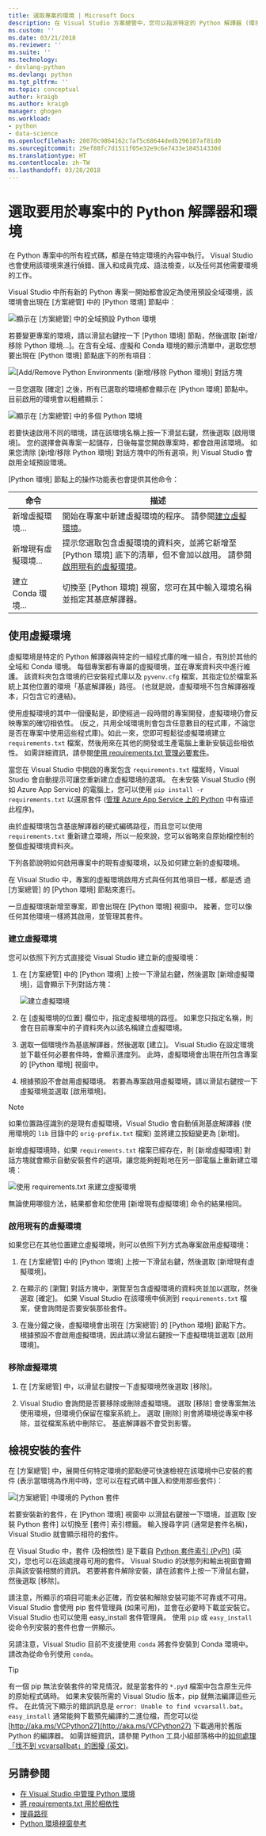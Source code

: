 ```yaml
---
title: 選取專案的環境 | Microsoft Docs
description: 在 Visual Studio 方案總管中，您可以指派特定的 Python 解譯器 (環境) 以一律用於任何指定的專案而忽略預設環境。 您也可以建立和管理虛擬環境。
ms.custom: ''
ms.date: 03/21/2018
ms.reviewer: ''
ms.suite: ''
ms.technology:
- devlang-python
ms.devlang: python
ms.tgt_pltfrm: ''
ms.topic: conceptual
author: kraigb
ms.author: kraigb
manager: ghogen
ms.workload:
- python
- data-science
ms.openlocfilehash: 28070c9864162c7af5c68644dedb296107af81d0
ms.sourcegitcommit: 29ef88fc7d1511f05e32e9c6e7433e184514330d
ms.translationtype: HT
ms.contentlocale: zh-TW
ms.lasthandoff: 03/28/2018
---
```

# <a name="selecting-a-python-interpreter-and-environment-for-use-in-a-project"></a>選取要用於專案中的 Python 解譯器和環境

在 Python 專案中的所有程式碼，都是在特定環境的內容中執行。 Visual Studio 也會使用該環境來進行偵錯、匯入和成員完成、語法檢查，以及任何其他需要環境的工作。

Visual Studio 中所有新的 Python 專案一開始都會設定為使用預設全域環境，該環境會出現在 [方案總管] 中的 [Python 環境] 節點中：

![顯示在 [方案總管] 中的全域預設 Python 環境](media/environments-project.png)

若要變更專案的環境，請以滑鼠右鍵按一下 [Python 環境] 節點，然後選取 [新增/移除 Python 環境...]。在含有全域、虛擬和 Conda 環境的顯示清單中，選取您想要出現在 [Python 環境] 節點底下的所有項目：

![[Add/Remove Python Environments (新增/移除 Python 環境)] 對話方塊](media/environments-add-remove.png)

一旦您選取 [確定] 之後，所有已選取的環境都會顯示在 [Python 環境] 節點中。 目前啟用的環境會以粗體顯示：

![顯示在 [方案總管] 中的多個 Python 環境](media/environments-project-multiple.png)

若要快速啟用不同的環境，請在該環境名稱上按一下滑鼠右鍵，然後選取 [啟用環境]。 您的選擇會與專案一起儲存，日後每當您開啟專案時，都會啟用該環境。 如果您清除 [新增/移除 Python 環境] 對話方塊中的所有選項，則 Visual Studio 會啟用全域預設環境。

[Python 環境] 節點上的操作功能表也會提供其他命令：

| 命令 | 描述 |
| --- | --- |
| 新增虛擬環境... | 開始在專案中新建虛擬環境的程序。 請參閱[建立虛擬環境](#create-a-virtual-environment)。 |
| 新增現有虛擬環境... | 提示您選取包含虛擬環境的資料夾，並將它新增至 [Python 環境] 底下的清單，但不會加以啟用。 請參閱[啟用現有的虛擬環境](#activate-an-existing-virtual-environment)。 |
| 建立 Conda 環境... | 切換至 [Python 環境] 視窗，您可在其中輸入環境名稱並指定其基底解譯器。 |

## <a name="using-virtual-environments"></a>使用虛擬環境

虛擬環境是特定的 Python 解譯器與特定的一組程式庫的唯一組合，有別於其他的全域和 Conda 環境。 每個專案都有專屬的虛擬環境，並在專案資料夾中進行維護。 該資料夾包含環境的已安裝程式庫以及 `pyvenv.cfg` 檔案，其指定位於檔案系統上其他位置的環境「基底解譯器」路徑。 (也就是說，虛擬環境不包含解譯器複本，只包含它的連結)。 

使用虛擬環境的其中一個優點是，即使經過一段時間的專案開發，虛擬環境仍會反映專案的確切相依性。 (反之，共用全域環境則會包含任意數目的程式庫，不論您是否在專案中使用這些程式庫)。如此一來，您即可輕鬆從虛擬環境建立 `requirements.txt` 檔案，然後用來在其他的開發或生產電腦上重新安裝這些相依性。 如需詳細資訊，請參閱[使用 requirements.txt 管理必要套件](managing-required-packages-with-requirements-txt.md)。

當您在 Visual Studio 中開啟的專案包含 `requirements.txt` 檔案時，Visual Studio 會自動提示可讓您重新建立虛擬環境的選項。 在未安裝 Visual Studio (例如 Azure App Service) 的電腦上，您可以使用 `pip install -r requirements.txt` 以還原套件 ([管理 Azure App Service 上的 Python](managing-python-on-azure-app-service.md) 中有描述此程序)。

由於虛擬環境包含基底解譯器的硬式編碼路徑，而且您可以使用 `requirements.txt` 重新建立環境，所以一般來說，您可以省略來自原始檔控制的整個虛擬環境資料夾。

下列各節說明如何啟用專案中的現有虛擬環境，以及如何建立新的虛擬環境。

在 Visual Studio 中，專案的虛擬環境啟用方式與任何其他項目一樣，都是透 過[方案總管] 的 [Python 環境] 節點來進行。

一旦虛擬環境新增至專案，即會出現在 [Python 環境] 視窗中。 接著，您可以像任何其他環境一樣將其啟用，並管理其套件。

### <a name="create-a-virtual-environment"></a>建立虛擬環境

您可以依照下列方式直接從 Visual Studio 建立新的虛擬環境：

1. 在 [方案總管] 中的 [Python 環境] 上按一下滑鼠右鍵，然後選取 [新增虛擬環境]，這會顯示下列對話方塊：

    ![建立虛擬環境](media/environments-add-virtual-1.png)

1. 在 [虛擬環境的位置] 欄位中，指定虛擬環境的路徑。 如果您只指定名稱，則會在目前專案中的子資料夾內以該名稱建立虛擬環境。

1. 選取一個環境作為基底解譯器，然後選取 [建立]。 Visual Studio 在設定環境並下載任何必要套件時，會顯示進度列。 此時，虛擬環境會出現在所包含專案的 [Python 環境] 視窗中。

1. 根據預設不會啟用虛擬環境。 若要為專案啟用虛擬環境，請以滑鼠右鍵按一下虛擬環境並選取 [啟用環境]。

> [!Note]
> 如果位置路徑識別的是現有虛擬環境，Visual Studio 會自動偵測基底解譯器 (使用環境的 `lib` 目錄中的 `orig-prefix.txt` 檔案) 並將建立按鈕變更為 [新增]。
>
> 新增虛擬環境時，如果 `requirements.txt` 檔案已經存在，則 [新增虛擬環境] 對話方塊就會顯示自動安裝套件的選項，讓您能夠輕鬆地在另一部電腦上重新建立環境：
>
> ![使用 requirements.txt 來建立虛擬環境](media/environments-requirements-txt.png)
>
> 無論使用哪個方法，結果都會和您使用 [新增現有虛擬環境] 命令的結果相同。

### <a name="activate-an-existing-virtual-environment"></a>啟用現有的虛擬環境

如果您已在其他位置建立虛擬環境，則可以依照下列方式為專案啟用虛擬環境：

1. 在 [方案總管] 中的 [Python 環境] 上按一下滑鼠右鍵，然後選取 [新增現有虛擬環境]。

1. 在顯示的 [瀏覽] 對話方塊中，瀏覽至包含虛擬環境的資料夾並加以選取，然後選取 [確定]。 如果 Visual Studio 在該環境中偵測到 `requirements.txt` 檔案，便會詢問是否要安裝那些套件。

1. 在幾分鐘之後，虛擬環境會出現在 [方案總管] 的 [Python 環境] 節點下方。 根據預設不會啟用虛擬環境，因此請以滑鼠右鍵按一下虛擬環境並選取 [啟用環境]。

### <a name="remove-a-virtual-environment"></a>移除虛擬環境

1. 在 [方案總管] 中，以滑鼠右鍵按一下虛擬環境然後選取 [移除]。

1. Visual Studio 會詢問是否要移除或刪除虛擬環境。 選取 [移除] 會使專案無法使用環境，但環境仍保留在檔案系統上。 選取 [刪除] 則會將環境從專案中移除，並從檔案系統中刪除它。 基底解譯器不會受到影響。

## <a name="view-installed-packages"></a>檢視安裝的套件

在 [方案總管] 中，展開任何特定環境的節點便可快速檢視在該環境中已安裝的套件 (表示當環境為作用中時，您可以在程式碼中匯入和使用那些套件)：

![[方案總管] 中環境的 Python 套件](media/environments-installed-packages.png)

若要安裝新的套件，在 [Python 環境] 視窗中 以滑鼠右鍵按一下環境，並選取 [安裝 Python 套件] 以切換至 [套件] 索引標籤。 輸入搜尋字詞 (通常是套件名稱)，Visual Studio 就會顯示相符的套件。

在 Visual Studio 中，套件 (及相依性) 是下載自 [Python 套件索引 (PyPI)](https://pypi.python.org/pypi) \(英文\)，您也可以在該處搜尋可用的套件。 Visual Studio 的狀態列和輸出視窗會顯示與該安裝相關的資訊。 若要將套件解除安裝，請在該套件上按一下滑鼠右鍵，然後選取 [移除]。

請注意，所顯示的項目可能未必正確，而安裝和解除安裝可能不可靠或不可用。 Visual Studio 會使用 pip 套件管理員 (如果可用)，並會在必要時下載並安裝它。 Visual Studio 也可以使用 easy_install 套件管理員。 使用 `pip` 或 `easy_install` 從命令列安裝的套件也會一併顯示。

另請注意，Visual Studio 目前不支援使用 `conda` 將套件安裝到 Conda 環境中。 請改為從命令列使用 `conda`。

> [!Tip]
> 有一個 pip 無法安裝套件的常見情況，就是當套件的 `*.pyd` 檔案中包含原生元件的原始程式碼時。 如果未安裝所需的 Visual Studio 版本，pip 就無法編譯這些元件。 在此情況下顯示的錯誤訊息是 `error: Unable to find vcvarsall.bat`。 `easy_install` 通常能夠下載預先編譯的二進位檔，而您可以從 [http://aka.ms/VCPython27](http://aka.ms/VCPython27) 下載適用於舊版 Python 的編譯器。 如需詳細資訊，請參閱 Python 工具小組部落格中的[如何處理「找不到 vcvarsallbat」的困擾 (英文)](https://blogs.msdn.microsoft.com/pythonengineering/2016/04/11/unable-to-find-vcvarsall-bat/)。

## <a name="see-also"></a>另請參閱

- [在 Visual Studio 中管理 Python 環境](managing-python-environments-in-visual-studio.md)
- [將 requirements.txt 用於相依性](managing-required-packages-with-requirements-txt.md)
- [搜尋路徑](search-paths.md)
- [Python 環境視窗參考](python-environments-window-tab-reference.md)